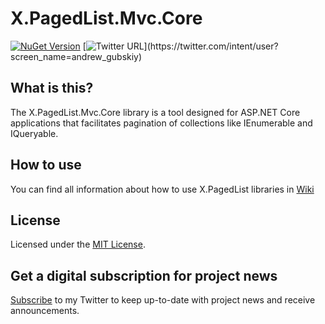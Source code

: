 # X.PagedList.Mvc.Core

[![NuGet Version](http://img.shields.io/nuget/v/X.PagedList.Mvc.Core.svg?style=flat)](https://www.nuget.org/packages/X.PagedList.Mvc.Core/)
[![Twitter URL](https://img.shields.io/twitter/url/https/twitter.com/andrew_gubskiy.svg?style=social&label=Follow%20me!)](https://twitter.com/intent/user?screen_name=andrew_gubskiy)


## What is this?
The X.PagedList.Mvc.Core library is a tool designed for ASP.NET Core applications that facilitates pagination of 
collections like IEnumerable and IQueryable.

## How to use
You can find all information about how to use X.PagedList libraries in [Wiki](https://github.com/dncuug/X.PagedList/wiki)

## License
Licensed under the [MIT License](https://github.com/dncuug/X.PagedList/blob/master/LICENSE).

## Get a digital subscription for project news
[Subscribe](https://twitter.com/intent/user?screen_name=andrew_gubskiy) to my Twitter to keep up-to-date with project news and receive announcements.